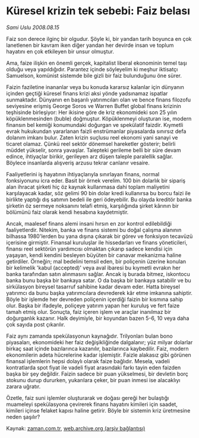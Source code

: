 # Küresel krizin tek sebebi: Faiz belası

*Sami Uslu 2008.08.15*

<tr><td class="metin" colspan="2" style="padding-top: 20px; padding-left: 5px; padding-right: 10px;">Faiz son derece ilginç bir olgudur. Şöyle ki, bir yandan tarih boyunca en çok lanetlenen bir kavram iken diğer yandan her devirde insan ve toplum hayatını en çok etkileyen bir unsur olmuştur.</td></tr><tr><td class="metin" colspan="2" style="padding-top: 20px; padding-left: 5px; padding-right: 10px;"><p>Ama, faize ilişkin en önemli gerçek, kapitalist liberal ekonominin temel taşı olduğu veya yapıldığıdır. Parantez içinde söyleyelim ki meşhur iktisatçı Samuelson, komünist sistemde bile gizli bir faiz bulunduğunu öne sürer. 
<p> Faizin faziletine inananlar veya bu konuda kararsız kalanlar için dünyanın içinden geçtiği küresel finans krizi aksi yönde yadsınamaz ispatlar sunmaktadır. Dünyanın en başarılı yatırımcıları olan ve bence finans filozofu seviyesine erişmiş George Soros ve Warren Buffet global finans krizinin teşhisinde birleşiyor: Her ikisine göre de kriz ekonomideki son 25 yılın köpüklenmesinden (buble) doğmuştur. Köpüklenmeyi oluşturan ise, modern finansın bel kemiği konumundaki doğurgan ve spekülatif faizdir. Kıymetli evrak hukukundan yararlanan faizli enstrümanlar piyasalarda sınırsız defa dolanım imkanı bulur. Zaten krizin suçlusu reel ekonomi yani sanayi ve ticaret olamaz. Çünkü reel sektör dönemsel hareketler gösterir; belirli müddet yükselir, sonra yavaşlar. Talepteki gerileme belli bir süre devam edince, ihtiyaçlar birikir, gerileyen arz düşen taleple paralellik sağlar. Böylece insanlarda alışveriş arzusu tekrar canlanır vesaire. 
<p> Faaliyetlerini iş hayatının ihtiyaçlarıyla sınırlayan finans, normal fonksiyonunu icra eder. Basit bir örnek verelim. 100 bin dolarlık bir sipariş alan ihracat şirketi hiç öz kaynak kullanmasa dahi toplam maliyetini karşılayacak kadar, söz gelimi 90 bin dolar kredi kullanırsa bu borcu faizi ile birlikte yaptığı dış satımın bedeli ile geri ödeyebilir. Bu olayda kreditör banka şirketin öz sermeye noksanını telafi etmiş, karşılığında şirket kârının bir bölümünü faiz olarak kendi hesabına kaydetmiştir. 
<p> Ancak, maalesef finans alemi insani hırsın en zor kontrol edilebildiği faaliyetlerdir. Nitekim, banka ve finans sistemi bu doğal çalışma alanının bilhassa 1980'lerden bu yana dışına çıkarak bir görev ve fonksiyon tecavüzü içerisine girmiştir. Finansal kuruluşlar ile hissedarları ve finans yöneticileri, finansı reel sektörün yardımcısı olmaktan çıkarıp sadece kendisi için yaşayan, kendi kendini besleyen büyüten bir canavar mekanizma haline getirdiler. Örneğin; mal bedelini temsil eden, bir poliçenin üzerine konulan bir kelimelik 'kabul (accepted)' veya aval ibaresi bu kıymetli evrakın her banka tarafından satın alınmasını sağlar. Ancak iş burada bitmez, iskontocu banka bunu başka bir bankaya satar. O da başka bir bankaya satabilir ve bu sirkülasyon bireysel tasarruf sahibine kadar devam eder. Hatta bireysel yatırımcı da bunu başka yatırımcılara devrederek kâr etme imkanına sahiptir. Böyle bir işlemde her devreden poliçenin içerdiği faizin bir kısmına sahip olur. Başka bir ifadeyle, poliçeye yatırım yapan her kuruluş ve fert faize tamah etmiş olur. Sonuçta, faiz içeren işlem ve araçlar inanılmaz bir doğurganlık kazanır. Halk deyimiyle, bir koyundan bazen 5-6, 10 veya daha çok sayıda post çıkarılır.
<p> Faiz aynı zamanda spekülasyonun kaynağıdır. Trilyonları bulan bono piyasaları, ekonomideki her faiz değişikliğinde dalgalanır; yüz milyar dolarlar birkaç saat içinde bazılarınca kazanılır, bazılarınca kaybedilir. Faiz, modern ekonomilerin adeta hücrelerine kadar işlemiştir. Faizle alakasız gibi görünen finansal işlemlerin hepsi dolaylı olarak faize bağlıdır. Mesela, vadeli kontratlarda spot fiyat ile vadeli fiyat arasındaki farkı tayin eden faizden başka bir şey değildir. Faizin sadece bir puan yükselmesi, bir devletin borç stokunu durup dururken, yukarılara çeker, bir puan inmesi ise alacaklıyı zarara uğratır. 
<p> Özetle, faiz suni işlemler oluşturarak ve doğası gereği her bulaştığı muameleyi spekülasyona çevirerek finans hayatını kimileri için saadet, kimileri içinse felaket kapısı haline getirir. Böyle bir sistemin kriz üretmesine neden şaşılır?<br/></p></p></p></p></p></p></td></tr>

Kaynak: [zaman.com.tr](http://zaman.com.tr/yazar.do?yazino=726105), [web.archive.org (arşiv bağlantısı)](http://web.archive.org/web/20080828161009/http://www.zaman.com.tr:80/yazar.do?yazino=726105)
